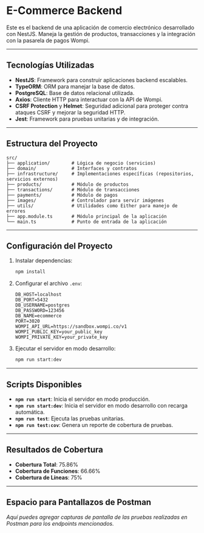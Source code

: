 # E-Commerce Backend

Este es el backend de una aplicación de comercio electrónico desarrollado con NestJS. Maneja la gestión de productos, transacciones y la integración con la pasarela de pagos Wompi.

---

## Tecnologías Utilizadas

- **NestJS**: Framework para construir aplicaciones backend escalables.
- **TypeORM**: ORM para manejar la base de datos.
- **PostgreSQL**: Base de datos relacional utilizada.
- **Axios**: Cliente HTTP para interactuar con la API de Wompi.
- **CSRF Protection** y **Helmet**: Seguridad adicional para proteger contra ataques CSRF y mejorar la seguridad HTTP.
- **Jest**: Framework para pruebas unitarias y de integración.

---

## Estructura del Proyecto

```
src/
├── application/        # Lógica de negocio (servicios)
├── domain/             # Interfaces y contratos
├── infrastructure/     # Implementaciones específicas (repositorios, servicios externos)
├── products/           # Módulo de productos
├── transactions/       # Módulo de transacciones
├── payments/           # Módulo de pagos
├── images/             # Controlador para servir imágenes
├── utils/              # Utilidades como Either para manejo de errores
├── app.module.ts       # Módulo principal de la aplicación
└── main.ts             # Punto de entrada de la aplicación
```

---

## Configuración del Proyecto

1. Instalar dependencias:
   ```bash
   npm install
   ```

2. Configurar el archivo `.env`:
   ```properties
   DB_HOST=localhost
   DB_PORT=5432
   DB_USERNAME=postgres
   DB_PASSWORD=123456
   DB_NAME=ecommerce
   PORT=3020
   WOMPI_API_URL=https://sandbox.wompi.co/v1
   WOMPI_PUBLIC_KEY=your_public_key
   WOMPI_PRIVATE_KEY=your_private_key
   ```

3. Ejecutar el servidor en modo desarrollo:
   ```bash
   npm run start:dev
   ```

---

## Scripts Disponibles

- **`npm run start`**: Inicia el servidor en modo producción.
- **`npm run start:dev`**: Inicia el servidor en modo desarrollo con recarga automática.
- **`npm run test`**: Ejecuta las pruebas unitarias.
- **`npm run test:cov`**: Genera un reporte de cobertura de pruebas.

---

## Resultados de Cobertura

- **Cobertura Total**: 75.86%
- **Cobertura de Funciones**: 66.66%
- **Cobertura de Líneas**: 75%

---

## Espacio para Pantallazos de Postman

_Aquí puedes agregar capturas de pantalla de las pruebas realizadas en Postman para los endpoints mencionados._
